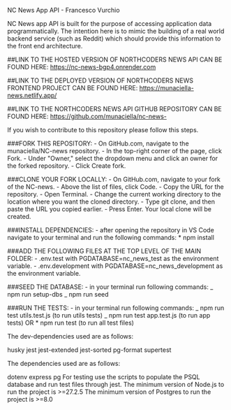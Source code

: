 NC News App API - Francesco Vurchio

NC News app API is built for the purpose of accessing application data programmatically. The intention here is to mimic the building of a real world backend service (such as Reddit) which should provide this information to the front end architecture.

##LINK TO THE HOSTED VERSION OF NORTHCODERS NEWS API CAN BE FOUND HERE: https://nc-news-bgp4.onrender.com

##LINK TO THE DEPLOYED VERSION OF NORTHCODERS NEWS FRONTEND PROJECT CAN BE FOUND HERE: https://munaciella-news.netlify.app/ 

##LINK TO THE NORTHCODERS NEWS API GITHUB REPOSITORY CAN BE FOUND HERE: https://github.com/munaciella/nc-news-

If you wish to contribute to this repository please follow this steps.

###FORK THIS REPOSITORY: - On GitHub.com, navigate to the munaciella/NC-news repository. - In the top-right corner of the page, click Fork. - Under "Owner," select the dropdown menu and click an owner for the forked repository. - Click Create fork.

###CLONE YOUR FORK LOCALLY: - On GitHub.com, navigate to your fork of the NC-news. - Above the list of files, click Code. - Copy the URL for the repository. - Open Terminal. - Change the current working directory to the location where you want the cloned directory. - Type git clone, and then paste the URL you copied earlier. - Press Enter. Your local clone will be created.

###INSTALL DEPENDENCIES: - after opening the repository in VS Code navigate to your terminal and run the following commands: \* npm install

###ADD THE FOLLOWING FILES AT THE TOP LEVEL OF THE MAIN FOLDER: - .env.test with PGDATABASE=nc_news_test as the environment variable. - .env.development with PGDATABASE=nc_news_development as the environment variable.

###SEED THE DATABASE: - in your terminal run following commands: _ npm run setup-dbs _ npm run seed

###RUN THE TESTS: - in your terminal run following commands: _ npm run test utils.test.js (to run utils tests) _ npm run test app.test.js (to run app tests) OR \* npm run test (to run all test files)

The dev-dependencies used are as follows:

husky
jest
jest-extended
jest-sorted
pg-format
supertest

The dependencies used are as follows:

dotenv
express
pg
For testing use the scripts to populate the PSQL database and run test files through jest. The minimum version of Node.js to run the project is >=27.2.5 The minimum version of Postgres to run the project is >=8.0
